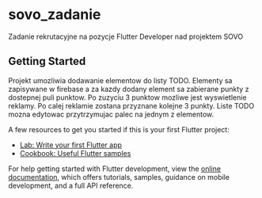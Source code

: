 # sovo_zadanie

Zadanie rekrutacyjne na pozycje Flutter Developer nad projektem SOVO

## Getting Started

Projekt umozliwia dodawanie elementow do listy TODO. Elementy sa zapisywane w firebase a za kazdy dodany element sa zabierane punkty z dostepnej puli punktow.
Po zuzyciu 3 punktow mozliwe jest wyswietlenie reklamy. Po calej reklamie zostana przyznane kolejne 3 punkty.
Liste TODO mozna edytowac przytrzymujac palec na jednym z elementow.

A few resources to get you started if this is your first Flutter project:

- [Lab: Write your first Flutter app](https://docs.flutter.dev/get-started/codelab)
- [Cookbook: Useful Flutter samples](https://docs.flutter.dev/cookbook)

For help getting started with Flutter development, view the
[online documentation](https://docs.flutter.dev/), which offers tutorials,
samples, guidance on mobile development, and a full API reference.
